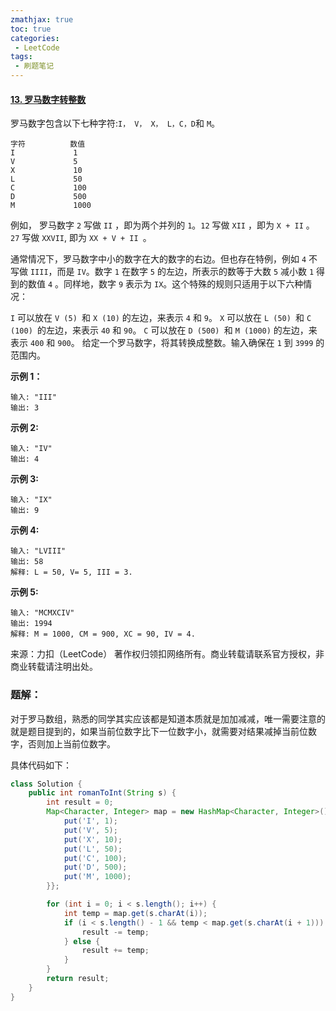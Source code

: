 ```yaml
---
zmathjax: true
toc: true
categories:
 - LeetCode
tags:
 - 刷题笔记
---
```


#### [13. 罗马数字转整数](https://leetcode-cn.com/problems/roman-to-integer/)

罗马数字包含以下七种字符:` I， V， X， L，C，D `和 `M`。

```
字符          数值
I             1
V             5
X             10
L             50
C             100
D             500
M             1000
```

例如， 罗马数字 `2` 写做 `II` ，即为两个并列的 `1`。`12` 写做 `XII` ，即为 `X + II` 。 `27` 写做  `XXVII`, 即为 `XX + V + II `。

通常情况下，罗马数字中小的数字在大的数字的右边。但也存在特例，例如 `4` 不写做 `IIII`，而是 `IV`。数字 `1` 在数字 `5` 的左边，所表示的数等于大数 `5` 减小数 `1` 得到的数值 `4` 。同样地，数字 `9` 表示为 `IX`。这个特殊的规则只适用于以下六种情况：

`I` 可以放在 `V (5) `和 `X (10)` 的左边，来表示 `4` 和 `9`。
`X` 可以放在 `L (50) `和 `C (100) `的左边，来表示 `40` 和 `90`。 
`C` 可以放在 `D (500) `和 `M (1000)` 的左边，来表示 `400` 和 `900`。
给定一个罗马数字，将其转换成整数。输入确保在 `1` 到 `3999` 的范围内。

<!--more-->

**示例 1：**

```
输入: "III"
输出: 3
```

**示例 2:**

```
输入: "IV"
输出: 4
```

**示例 3:**

```
输入: "IX"
输出: 9
```

**示例 4:**

```
输入: "LVIII"
输出: 58
解释: L = 50, V= 5, III = 3.
```

**示例 5:**

```
输入: "MCMXCIV"
输出: 1994
解释: M = 1000, CM = 900, XC = 90, IV = 4.
```

来源：力扣（LeetCode）
著作权归领扣网络所有。商业转载请联系官方授权，非商业转载请注明出处。

### 题解：

对于罗马数组，熟悉的同学其实应该都是知道本质就是加加减减，唯一需要注意的就是题目提到的，如果当前位数字比下一位数字小，就需要对结果减掉当前位数字，否则加上当前位数字。

具体代码如下：

```java
class Solution {
    public int romanToInt(String s) {
        int result = 0;
        Map<Character, Integer> map = new HashMap<Character, Integer>() {{
            put('I', 1);
            put('V', 5);
            put('X', 10);
            put('L', 50);
            put('C', 100);
            put('D', 500);
            put('M', 1000);
        }};

        for (int i = 0; i < s.length(); i++) {
            int temp = map.get(s.charAt(i));
            if (i < s.length() - 1 && temp < map.get(s.charAt(i + 1))) {
                result -= temp;
            } else {
                result += temp;
            }
        }
        return result;
    }
}
```

